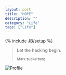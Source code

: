 ```yaml
---
layout: post
title: "HOPE"
description: ""
category: "Life"
tags: ["Life"]
---
```


{% include JB/setup %}

<blockquote>
	<p>Let the hacking begin.</p>
	<small>Mark zuckerberg</small>
</blockquote>

![Profile](http://fmn.rrimg.com/fmn064/20130718/1705/p/m2w300h300q85lt_original_RCCV_0b2000000da11190.jpg)

